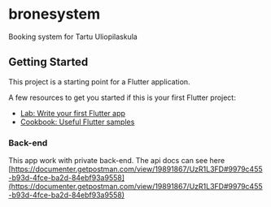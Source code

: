 # bronesystem

Booking system for Tartu Uliopilaskula

## Getting Started

This project is a starting point for a Flutter application.

A few resources to get you started if this is your first Flutter project:

- [Lab: Write your first Flutter app](https://docs.flutter.dev/get-started/codelab)
- [Cookbook: Useful Flutter samples](https://docs.flutter.dev/cookbook)

### Back-end

This app work with private back-end. 
The api docs can see here [https://documenter.getpostman.com/view/19891867/UzR1L3FD#9979c455-b93d-4fce-ba2d-84ebf93a9558](https://documenter.getpostman.com/view/19891867/UzR1L3FD#9979c455-b93d-4fce-ba2d-84ebf93a9558)
